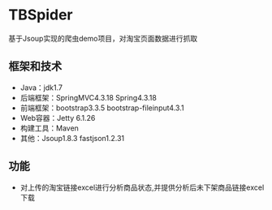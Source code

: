 # TBSpider
基于Jsoup实现的爬虫demo项目，对淘宝页面数据进行抓取

## 框架和技术

- Java：jdk1.7
- 后端框架：SpringMVC4.3.18 Spring4.3.18
- 前端框架：bootstrap3.3.5 bootstrap-fileinput4.3.1
- Web容器：Jetty 6.1.26
- 构建工具：Maven
- 其他：Jsoup1.8.3 fastjson1.2.31

## 功能
- 对上传的淘宝链接excel进行分析商品状态,并提供分析后未下架商品链接excel下载

